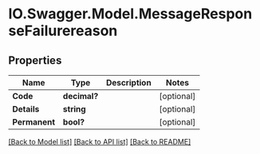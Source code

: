 # IO.Swagger.Model.MessageResponseFailurereason
## Properties

Name | Type | Description | Notes
------------ | ------------- | ------------- | -------------
**Code** | **decimal?** |  | [optional] 
**Details** | **string** |  | [optional] 
**Permanent** | **bool?** |  | [optional] 

[[Back to Model list]](../README.md#documentation-for-models) [[Back to API list]](../README.md#documentation-for-api-endpoints) [[Back to README]](../README.md)

